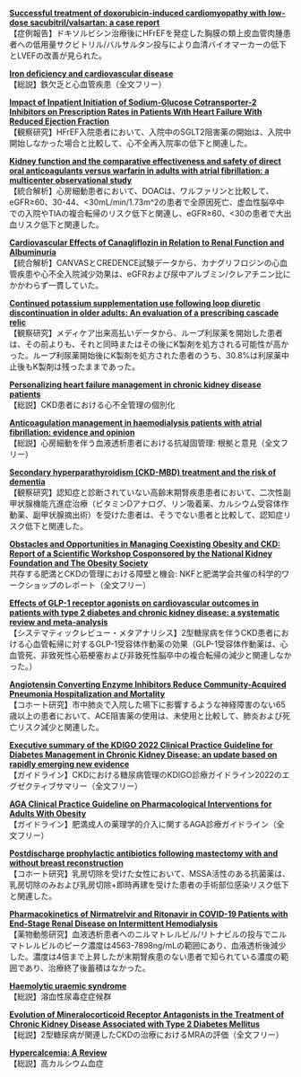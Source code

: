 [**Successful treatment of doxorubicin-induced cardiomyopathy with low-dose sacubitril/valsartan: a case report**](https://pubmed.ncbi.nlm.nih.gov/36267296/)  
【症例報告】ドキソルビシン治療後にHFrEFを発症した胸膜の類上皮血管肉腫患者への低用量サクビトリル/バルサルタン投与により血清バイオマーカーの低下とLVEFの改善が見られた。

[**Iron deficiency and cardiovascular disease**](https://pubmed.ncbi.nlm.nih.gov/36282723/)  
【総説】鉄欠乏と心血管疾患（全文フリー）

[**Impact of Inpatient Initiation of Sodium-Glucose Cotransporter-2 Inhibitors on Prescription Rates in Patients With Heart Failure With Reduced Ejection Fraction**](https://pubmed.ncbi.nlm.nih.gov/36283884/)  
【観察研究】HFrEF入院患者において、入院中のSGLT2阻害薬の開始は、入院中開始しなかった場合と比較して、心不全再入院率の低下と関連した。

[**Kidney function and the comparative effectiveness and safety of direct oral anticoagulants versus warfarin in adults with atrial fibrillation: a multicenter observational study**](https://pubmed.ncbi.nlm.nih.gov/36302143/)  
【統合解析】心房細動患者において、DOACは、ワルファリンと比較して、eGFR≥60、30-44、<30mL/min/1.73m^2の患者で全原因死亡、虚血性脳卒中での入院やTIAの複合転帰のリスク低下と関連し、eGFR≥60、<30の患者で大出血リスク低下と関連した。

[**Cardiovascular Effects of Canagliflozin in Relation to Renal Function and Albuminuria**](https://pubmed.ncbi.nlm.nih.gov/36302584/)  
【統合解析】CANVASとCREDENCE試験データから、カナグリフロジンの心血管疾患や心不全入院減少効果は、eGFRおよび尿中アルブミン/クレアチニン比にかかわらず一貫していた。

[**Continued potassium supplementation use following loop diuretic discontinuation in older adults: An evaluation of a prescribing cascade relic**](https://pubmed.ncbi.nlm.nih.gov/36289555/)  
【観察研究】メディケア出来高払いデータから、ループ利尿薬を開始した患者は、その前よりも、それと同時またはその後にK製剤を処方される可能性が高かった。ループ利尿薬開始後にK製剤を処方された患者のうち、30.8%は利尿薬中止後もK製剤は残ったままであった。

[**Personalizing heart failure management in chronic kidney disease patients**](https://pubmed.ncbi.nlm.nih.gov/33591313/)  
【総説】CKD患者における心不全管理の個別化

[**Anticoagulation management in haemodialysis patients with atrial fibrillation: evidence and opinion**](https://pubmed.ncbi.nlm.nih.gov/33647941/)  
【総説】心房細動を伴う血液透析患者における抗凝固管理: 根拠と意見（全文フリー）

[**Secondary hyperparathyroidism (CKD-MBD) treatment and the risk of dementia**](https://pubmed.ncbi.nlm.nih.gov/35512551/)  
【観察研究】認知症と診断されていない高齢末期腎疾患患者において、二次性副甲状腺機能亢進症治療（ビタミンDアナログ、リン吸着薬、カルシウム受容体作動薬、副甲状腺摘出術）を受けた患者は、そうでない患者と比較して、認知症リスク低下と関連した。

[**Obstacles and Opportunities in Managing Coexisting Obesity and CKD: Report of a Scientific Workshop Cosponsored by the National Kidney Foundation and The Obesity Society**](https://pubmed.ncbi.nlm.nih.gov/36280397/)  
共存する肥満とCKDの管理における障壁と機会: NKFと肥満学会共催の科学的ワークショップのレポート（全文フリー）

[**Effects of GLP-1 receptor agonists on cardiovascular outcomes in patients with type 2 diabetes and chronic kidney disease: a systematic review and meta-analysis**](https://pubmed.ncbi.nlm.nih.gov/36271706/)  
【システマティックレビュー・メタアナリシス】2型糖尿病を伴うCKD患者における心血管転帰に対するGLP-1受容体作動薬の効果（GLP-1受容体作動薬は、心血管死、非致死性心筋梗塞および非致死性脳卒中の複合転帰の減少と関連しなかった。）

[**Angiotensin Converting Enzyme Inhibitors Reduce Community-Acquired Pneumonia Hospitalization and Mortality**](https://pubmed.ncbi.nlm.nih.gov/36278479/)  
【コホート研究】市中肺炎で入院した嚥下に影響するような神経障害のない65歳以上の患者において、ACE阻害薬の使用は、未使用と比較して、肺炎および死亡リスク減少と関連した。

[**Executive summary of the KDIGO 2022 Clinical Practice Guideline for Diabetes Management in Chronic Kidney Disease: an update based on rapidly emerging new evidence**](https://pubmed.ncbi.nlm.nih.gov/36272755/)  
【ガイドライン】CKDにおける糖尿病管理のKDIGO診療ガイドライン2022のエグゼクティブサマリー（全文フリー）

[**AGA Clinical Practice Guideline on Pharmacological Interventions for Adults With Obesity**](https://pubmed.ncbi.nlm.nih.gov/36273831/)  
【ガイドライン】肥満成人の薬理学的介入に関するAGA診療ガイドライン（全文フリー）

[**Postdischarge prophylactic antibiotics following mastectomy with and without breast reconstruction**](https://pubmed.ncbi.nlm.nih.gov/34569458/)  
【コホート研究】乳房切除を受けた女性において、MSSA活性のある抗菌薬は、乳房切除のみおよび乳房切除+即時再建を受けた患者の手術部位感染リスク低下と関連した。

[**Pharmacokinetics of Nirmatrelvir and Ritonavir in COVID-19 Patients with End-Stage Renal Disease on Intermittent Hemodialysis**](https://pubmed.ncbi.nlm.nih.gov/36286542/)  
【薬物動態研究】血液透析患者へのニルマトレルビル/リトナビルの投与でニルマトレルビルのピーク濃度は4563-7898ng/mLの範囲にあり、血液透析後減少した。濃度は4倍まで上昇したが末期腎疾患のない患者で知られている濃度の範囲であり、治療終了後蓄積はなかった。

[**Haemolytic uraemic syndrome**](https://pubmed.ncbi.nlm.nih.gov/36272423/)  
【総説】溶血性尿毒症症候群

[**Evolution of Mineralocorticoid Receptor Antagonists in the Treatment of Chronic Kidney Disease Associated with Type 2 Diabetes Mellitus**](https://pubmed.ncbi.nlm.nih.gov/36277502/)  
【総説】2型糖尿病が関連したCKDの治療におけるMRAの評価（全文フリー）

[**Hypercalcemia: A Review**](https://pubmed.ncbi.nlm.nih.gov/36282253/)  
【総説】高カルシウム血症
